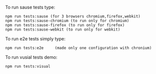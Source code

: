 To run sause tests type:
```
npm run tests:sause (for 3 browsers chromium,firefox,webkit)
npm run tests:sause-chromium (to run only for chromium)
npm run tests:sause-firefox (to run only for firefox)
npm run tests:sause-webkit (to run only for webkit)
```
To run e2e tests simply type:
```
npm run tests:e2e     (made only one configuration with chronium)
```
To run vusial tests demo:
```
npm run tests:visual
```
